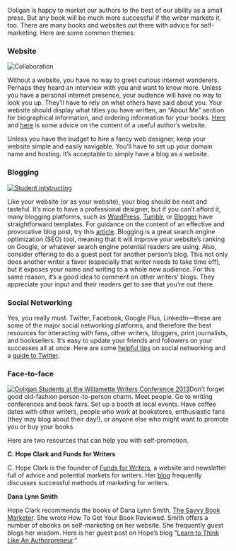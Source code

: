 Ooligan is happy to market our authors to the best of our ability as a small press. But any book will be much more successful if the writer markets it, too. There are many books and websites out there with advice for self-marketing. Here are some common themes:

### Website

![Collaboration](http://laurenhudgins.com/wp-content/uploads/2014/02/collaboration-300x196.jpg)

Without a website, you have no way to greet curious internet wanderers. Perhaps they heard an interview with you and want to know more. Unless you have a personal internet presence, your audience will have no way to look you up. They’ll have to rely on what others have said about you. Your website should display what titles you have written, an &ldquo;About Me&rdquo; section for biographical information, and ordering information for your books. [Here](http://bookmarketingmaven.typepad.com/book_marketing_maven/2011/10/whats-the-most-important-thing-on-an-author-website.html "Important website") and [here](http://janefriedman.com/2012/02/27/effective-author-website/ "effective author website") is some advice on the content of a useful author’s website.

Unless you have the budget to hire a fancy web designer, keep your website simple and easily navigable. You’ll have to set up your domain name and hosting. It’s acceptable to simply have a blog as a website.

### Blogging

[![Student intstructing](http://laurenhudgins.com/wp-content/uploads/2014/02/instruction-300x200.jpg)](http://laurenhudgins.com/wp-content/uploads/2014/02/instruction.jpg)

Like your website (or as your website), your blog should be neat and tasteful. It’s nice to have a professional designer, but if you can’t afford it, many blogging platforms, such as [WordPress](https://wordpress.com/ "wordpress"), [Tumblr](https://www.tumblr.com/ "Tumblr"), or [Blogger](https://www.blogger.com/ "Blogger") have straightforward templates. For guidance on the content of an effective and provocative blog post, try this [article](http://goinswriter.com/great-blog-post/ "Article"). Blogging is a great search engine optimization (SEO) tool, meaning that it will improve your website’s ranking on Google, or whatever search engine potential readers are using. Also, consider offering to do a guest post for another person’s blog. This not only does another writer a favor (especially that writer needs to take time off), but it exposes your name and writing to a whole new audience. For this same reason, it’s a good idea to comment on other writers’ blogs. They appreciate your input and their readers get to see that you’re out there.

### Social Networking

Yes, you really must. Twitter, Facebook, Google Plus, LinkedIn—these are some of the major social networking platforms, and therefore the best resources for interacting with fans, other writers, bloggers, print journalists, and booksellers. It’s easy to update your friends and followers on your successes all at once. Here are some [helpful tips](http://www.thecreativepenn.com/2011/10/16/7-social-networking-mistakes/ "Social Networking Tips") on social networking and a [guide to Twitter](http://laurenhudgins.com/social-media/an-authors-guide-to-twitter/ "An Author’s Guide to Twitter").

### Face-to-face

[![Ooligan Students at the Willamette Writers Conference 2013](http://laurenhudgins.com/wp-content/uploads/2014/02/wwc2013-300x189.jpg)](http://laurenhudgins.com/wp-content/uploads/2014/02/wwc2013.jpg)Don’t forget good old-fashion person-to-person charm. Meet people. Go to writing conferences and book fairs. Set up a booth at local events. Have coffee dates with other writers, people who work at bookstores, enthusiastic fans (they may blog about their day!), or anyone else who might want to promote you or buy your books.

Here are two resources that can help you with self-promotion.

**C. Hope Clark and Funds for Writers**

C. Hope Clark is the founder of [Funds for Writers](http://www.fundsforwriters.com/ "Funds for Writers"), a website and newsletter full of advice and potential markets for writers. Her [blog](http://hopeclark.blogspot.com/ "Hope Clark Blog") frequently discusses successful methods of marketing for writers.

**Dana Lynn Smith**

Hope Clark recommends the books of Dana Lynn Smith, [The Savvy Book Marketer](http://bookmarketingmaven.typepad.com/ "Marketing resource"). She wrote How To Get Your Book Reviewed. Smith offers a number of ebooks on self-marketing on her website. She frequently guest blogs her wisdom. Here is her guest post on Hope’s blog &ldquo;[Learn to Think Like An Authorpreneur](http://hopeclark.blogspot.com/2011/10/learn-to-think-like-authorpreneur.html "Author Advice").&rdquo;
